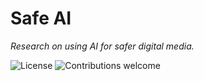 # Safe AI

*Research on using AI for safer digital media.*

![License](https://img.shields.io/badge/license-MIT-blue)
![Contributions welcome](https://img.shields.io/badge/contributions-welcome-brightgreen)
